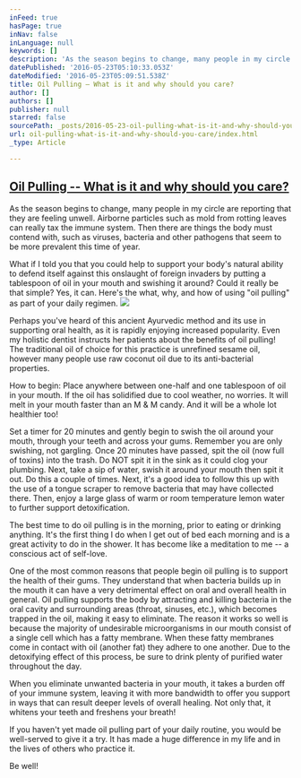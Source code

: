 ```yaml
---
inFeed: true
hasPage: true
inNav: false
inLanguage: null
keywords: []
description: 'As the season begins to change, many people in my circle are reporting that they are feeling unwell. Airborne particles such as mold from rotting leaves can really tax the immune system. Then there are things the body must contend with, such as viruses, bacteria and other pathogens that seem to be more prevalent this time of year.'
datePublished: '2016-05-23T05:10:33.053Z'
dateModified: '2016-05-23T05:09:51.538Z'
title: Oil Pulling – What is it and why should you care?
author: []
authors: []
publisher: null
starred: false
sourcePath: _posts/2016-05-23-oil-pulling-what-is-it-and-why-should-you-care.md
url: oil-pulling-what-is-it-and-why-should-you-care/index.html
_type: Article

---
```

## [Oil Pulling -- What is it and why should you care?][0]

As the season begins to change, many people in my circle are reporting that they are feeling unwell. Airborne particles such as mold from rotting leaves can really tax the immune system. Then there are things the body must contend with, such as viruses, bacteria and other pathogens that seem to be more prevalent this time of year.

What if I told you that you could help to support your body's natural ability to defend itself against this onslaught of foreign invaders by putting a tablespoon of oil in your mouth and swishing it around? Could it really be that simple? Yes, it can. Here's the what, why, and how of using "oil pulling" as part of your daily regimen.
![](https://the-grid-user-content.s3-us-west-2.amazonaws.com/ab011dd6-c388-4bdc-9a8d-7a20774272f4.jpg)

Perhaps you've heard of this ancient Ayurvedic method and its use in supporting oral health, as it is rapidly enjoying increased popularity. Even my holistic dentist instructs her patients about the benefits of oil pulling! The traditional oil of choice for this practice is unrefined sesame oil, however many people use raw coconut oil due to its anti-bacterial properties.

How to begin: Place anywhere between one-half and one tablespoon of oil in your mouth. If the oil has solidified due to cool weather, no worries. It will melt in your mouth faster than an M & M candy. And it will be a whole lot healthier too!

Set a timer for 20 minutes and gently begin to swish the oil around your mouth, through your teeth and across your gums. Remember you are only swishing, not gargling. Once 20 minutes have passed, spit the oil (now full of toxins) into the trash. Do NOT spit it in the sink as it could clog your plumbing. Next, take a sip of water, swish it around your mouth then spit it out. Do this a couple of times. Next, it's a good idea to follow this up with the use of a tongue scraper to remove bacteria that may have collected there. Then, enjoy a large glass of warm or room temperature lemon water to further support detoxification.

The best time to do oil pulling is in the morning, prior to eating or drinking anything. It's the first thing I do when I get out of bed each morning and is a great activity to do in the shower. It has become like a meditation to me -- a conscious act of self-love.

One of the most common reasons that people begin oil pulling is to support the health of their gums. They understand that when bacteria builds up in the mouth it can have a very detrimental effect on oral and overall health in general. Oil pulling supports the body by attracting and killing bacteria in the oral cavity and surrounding areas (throat, sinuses, etc.), which becomes trapped in the oil, making it easy to eliminate. The reason it works so well is because the majority of undesirable microorganisms in our mouth consist of a single cell which has a fatty membrane. When these fatty membranes come in contact with oil (another fat) they adhere to one another. Due to the detoxifying effect of this process, be sure to drink plenty of purified water throughout the day.

When you eliminate unwanted bacteria in your mouth, it takes a burden off of your immune system, leaving it with more bandwidth to offer you support in ways that can result deeper levels of overall healing. Not only that, it whitens your teeth and freshens your breath! 

If you haven't yet made oil pulling part of your daily routine, you would be well-served to give it a try. It has made a huge difference in my life and in the lives of others who practice it.

Be well!

[0]: http://www.consciouslyraw.com/archives/1941 "Oil Pulling – What is it and why should you care?"